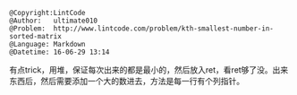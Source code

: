 ```
@Copyright:LintCode
@Author:   ultimate010
@Problem:  http://www.lintcode.com/problem/kth-smallest-number-in-sorted-matrix
@Language: Markdown
@Datetime: 16-06-29 13:14
```

有点trick，用堆，保证每次出来的都是最小的，然后放入ret，看ret够了没。出来东西后，然后需要添加一个大的数进去，方法是每一行有个列指针。